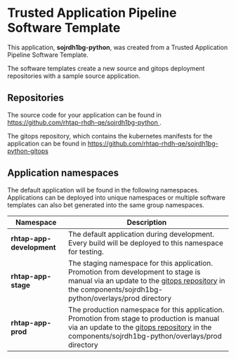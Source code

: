 # Trusted Application Pipeline Software Template

This application, **sojrdh1bg-python**, was created from a Trusted Application Pipeline Software Template.

The software templates create a new source and gitops deployment repositories with a sample source application. 

## Repositories

The source code for your application can be found in [https://github.com/rhtap-rhdh-qe/sojrdh1bg-python ](https://github.com/rhtap-rhdh-qe/sojrdh1bg-python ).
 
The gitops repository, which contains the kubernetes manifests for the application can be found in 
[https://github.com/rhtap-rhdh-qe/sojrdh1bg-python-gitops ](https://github.com/rhtap-rhdh-qe/sojrdh1bg-python-gitops ) 

## Application namespaces 

The default application will be found in the following namespaces. Applications can be deployed into unique namespaces or multiple software templates can also bet generated into the same group namespaces.  

|  Namespace   |  Description   |  
| -------- | -------- |   
| **rhtap-app-development** | The default application during development. Every build will be deployed to this namespace for testing. | 
| **rhtap-app-stage** | The staging namespace for this application. Promotion from development to stage is manual via an update to the [gitops repository](https://github.com/rhtap-rhdh-qe/sojrdh1bg-python-gitops ) in the components/sojrdh1bg-python/overlays/prod directory |  
| **rhtap-app-prod** | The production namespace for this application. Promotion from stage to production is manual via an update to the [gitops repository](https://github.com/rhtap-rhdh-qe/sojrdh1bg-python-gitops ) in the components/sojrdh1bg-python/overlays/prod directory | 
